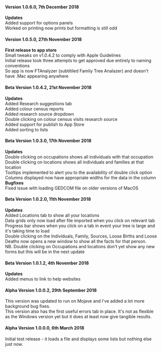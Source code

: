 #### Version 1.0.6.0, 7th December 2018 ####
**Updates**  
Added support for options panels  
Worked on printing now prints but formatting is still odd  

#### Version 1.0.5.0, 27th November 2018 ####
**First release to app store**  
Small tweaks on v1.0.4.2 to comply with Apple Guidelines  
Initial release took three attempts to get approved due entirely to naming conventions  
So app is now FTAnalyzer (subtitiled Family Tree Analazer) and doesn't have .Mac appearing anywhere  

#### Beta Version 1.0.4.2, 21st November 2018 ####  
**Updates**  
Added Research suggestions tab  
Added colour census reports  
Added research source dropdown  
Double clicking on colour census visits research source  
Added support for publish to App Store  
Added sorting to lists  

#### Beta Version 1.0.3.0, 17th November 2018 ####  
**Updates**  
Double clicking on occupations shows all individuals with that occupation  
Double clicking on locations shows all individuals and families at that location  
Tooltips implemented to alert you to the availability of double click option  
Columns displayed now have appropriate widths for the data in the column  
**Bugfixes**  
Fixed issue with loading GEDCOM file on older versions of MacOS  

#### Beta Version 1.0.2.0, 11th November 2018 ####  
**Updates**  
Added Locations tab to show all your locations  
Data grids only now load after file imported when you click on relevant tab  
Progress bar shows when you click on a tab in event your tree is large and it's taking time to load  
Double clicking on the Individuals, Family, Sources, Loose Births and Loose Deaths now opens a new window to show all the facts for that person.  
NB. Double clicking on Occupations and locations don't yet show any new forms but this will be in the next update   

#### Beta Version 1.0.1.2, 4th November 2018 ####  
**Updates**  
Added menus to link to help websites

#### Alpha Version 1.0.0.2, 29th September 2018 ####
This version was updated to run on Mojave and I've added a lot more background bug fixes.  
This version also has the first useful errors tab in place. It's not as flexible as the Windows version yet but it does at least now give tangible results.  

#### Alpha Version 1.0.0.0, 6th March 2018 ####  
Initial test release - it loads a file and displays some lists but nothing else just now.  